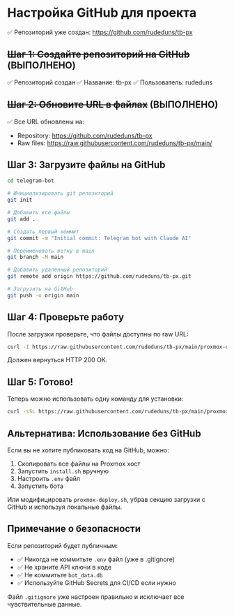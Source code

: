 # Настройка GitHub для проекта

✅ Репозиторий уже создан: https://github.com/rudeduns/tb-px

## ~~Шаг 1: Создайте репозиторий на GitHub~~ (ВЫПОЛНЕНО)

✅ Репозиторий создан
✅ Название: tb-px
✅ Пользователь: rudeduns

## ~~Шаг 2: Обновите URL в файлах~~ (ВЫПОЛНЕНО)

✅ Все URL обновлены на:
- Repository: https://github.com/rudeduns/tb-px
- Raw files: https://raw.githubusercontent.com/rudeduns/tb-px/main/

## Шаг 3: Загрузите файлы на GitHub

```bash
cd telegram-bot

# Инициализировать git репозиторий
git init

# Добавить все файлы
git add .

# Создать первый коммит
git commit -m "Initial commit: Telegram bot with Claude AI"

# Переименовать ветку в main
git branch -M main

# Добавить удаленный репозиторий
git remote add origin https://github.com/rudeduns/tb-px.git

# Загрузить на GitHub
git push -u origin main
```

## Шаг 4: Проверьте работу

После загрузки проверьте, что файлы доступны по raw URL:

```bash
curl -I https://raw.githubusercontent.com/rudeduns/tb-px/main/proxmox-deploy.sh
```

Должен вернуться HTTP 200 OK.

## Шаг 5: Готово!

Теперь можно использовать одну команду для установки:

```bash
curl -sSL https://raw.githubusercontent.com/rudeduns/tb-px/main/proxmox-deploy.sh | bash
```

## Альтернатива: Использование без GitHub

Если вы не хотите публиковать код на GitHub, можно:

1. Скопировать все файлы на Proxmox хост
2. Запустить `install.sh` вручную
3. Настроить `.env` файл
4. Запустить бота

Или модифицировать `proxmox-deploy.sh`, убрав секцию загрузки с GitHub и используя локальные файлы.

## Примечание о безопасности

Если репозиторий будет публичным:
- ✅ Никогда не коммитьте `.env` файл (уже в .gitignore)
- ✅ Не храните API ключи в коде
- ✅ Не коммитьте `bot_data.db`
- ✅ Используйте GitHub Secrets для CI/CD если нужно

Файл `.gitignore` уже настроен правильно и исключает все чувствительные данные.
